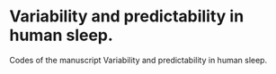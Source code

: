 # Variability and predictability in human sleep.
Codes of the manuscript Variability and predictability in human sleep.
